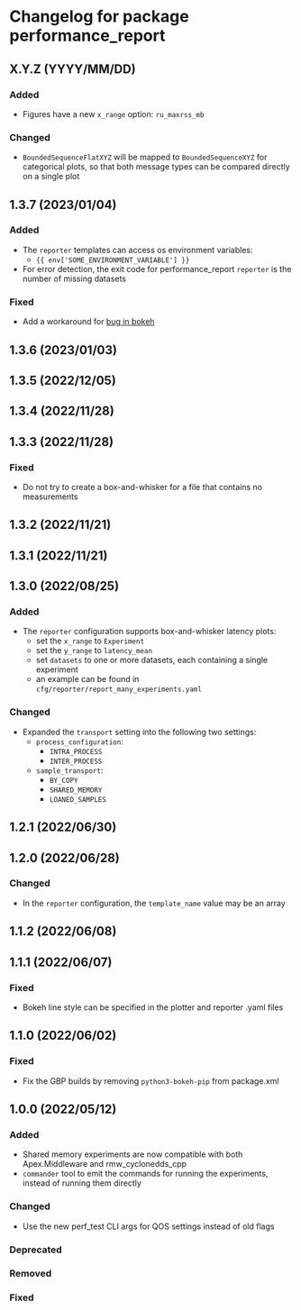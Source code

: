 # Changelog for package performance_report

## X.Y.Z (YYYY/MM/DD)

### Added
- Figures have a new `x_range` option: `ru_maxrss_mb`
### Changed
- `BoundedSequenceFlatXYZ` will be mapped to `BoundedSequenceXYZ` for categorical plots,
  so that both message types can be compared directly on a single plot

## 1.3.7 (2023/01/04)

### Added
- The `reporter` templates can access os environment variables:
   - `{{ env['SOME_ENVIRONMENT_VARIABLE'] }}`
-  For error detection, the exit code for performance_report `reporter` is the number of missing datasets

### Fixed
- Add a workaround for [bug in bokeh](https://github.com/bokeh/bokeh/issues/12414)

## 1.3.6 (2023/01/03)

## 1.3.5 (2022/12/05)

## 1.3.4 (2022/11/28)

## 1.3.3 (2022/11/28)

### Fixed
- Do not try to create a box-and-whisker for a file that contains no measurements

## 1.3.2 (2022/11/21)

## 1.3.1 (2022/11/21)

## 1.3.0 (2022/08/25)

### Added
- The `reporter` configuration supports box-and-whisker latency plots:
   - set the `x_range` to `Experiment`
   - set the `y_range` to `latency_mean`
   - set `datasets` to one or more datasets, each containing a single experiment
   - an example can be found in `cfg/reporter/report_many_experiments.yaml`
### Changed
- Expanded the `transport` setting into the following two settings:
   - `process_configuration`:
      - `INTRA_PROCESS`
      - `INTER_PROCESS`
   - `sample_transport`:
      - `BY_COPY`
      - `SHARED_MEMORY`
      - `LOANED_SAMPLES`

## 1.2.1 (2022/06/30)

## 1.2.0 (2022/06/28)

### Changed
- In the `reporter` configuration, the `template_name` value may be an array

## 1.1.2 (2022/06/08)

## 1.1.1 (2022/06/07)

### Fixed
- Bokeh line style can be specified in the plotter and reporter .yaml files

## 1.1.0 (2022/06/02)

### Fixed
- Fix the GBP builds by removing `python3-bokeh-pip` from package.xml

## 1.0.0 (2022/05/12)

### Added
- Shared memory experiments are now compatible with both Apex.Middleware and rmw_cyclonedds_cpp
- `commander` tool to emit the commands for running the experiments, instead of running them directly
### Changed
- Use the new perf_test CLI args for QOS settings instead of old flags
### Deprecated
### Removed
### Fixed
